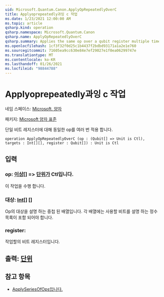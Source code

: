 ```yaml
---
uid: Microsoft.Quantum.Canon.ApplyOpRepeatedlyOverC
title: Applyoprepeatedly과잉 c 작업
ms.date: 1/23/2021 12:00:00 AM
ms.topic: article
qsharp.kind: operation
qsharp.namespace: Microsoft.Quantum.Canon
qsharp.name: ApplyOpRepeatedlyOverC
qsharp.summary: Applies the same op over a qubit register multiple times.
ms.openlocfilehash: 1cf3f32f0d25c1b4437f2bdbd93171a1a2e1e760
ms.sourcegitcommit: 71605ea9cc630e84e7ef29027e1f0ea06299747e
ms.translationtype: MT
ms.contentlocale: ko-KR
ms.lasthandoff: 01/26/2021
ms.locfileid: "98844788"
---
```

# <a name="applyoprepeatedlyoverc-operation"></a>Applyoprepeatedly과잉 c 작업

네임 스페이스: [Microsoft. 양자](xref:Microsoft.Quantum.Canon)

패키지: [Microsoft 양자 표준](https://nuget.org/packages/Microsoft.Quantum.Standard)


단일 비트 레지스터에 대해 동일한 op를 여러 번 적용 합니다.

```qsharp
operation ApplyOpRepeatedlyOverC (op : (Qubit[] => Unit is Ctl), targets : Int[][], register : Qubit[]) : Unit is Ctl
```


## <a name="input"></a>입력

### <a name="op--qubit--unit--is-ctl"></a>op: [이상](xref:microsoft.quantum.lang-ref.qubit)[] => [단위가](xref:microsoft.quantum.lang-ref.unit)  Ctl입니다.

이 작업을 수행 합니다.


### <a name="targets--int"></a>대상: [Int](xref:microsoft.quantum.lang-ref.int)[] []

Op의 대상을 설명 하는 중첩 된 배열입니다. 각 배열에는 사용할 비트를 설명 하는 정수 목록이 포함 되어야 합니다.


### <a name="register--qubit"></a>register: [](xref:microsoft.quantum.lang-ref.qubit)

작업할의 비트 레지스터입니다.



## <a name="output--unit"></a>출력: [단위](xref:microsoft.quantum.lang-ref.unit)



## <a name="see-also"></a>참고 항목

- [ApplySeriesOfOps입니다.](xref:Microsoft.Quantum.Canon.ApplySeriesOfOps)